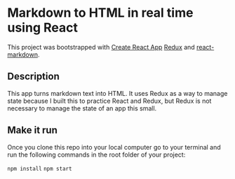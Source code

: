 # Markdown to HTML in real time using React

This project was bootstrapped with [Create React App](https://github.com/facebook/create-react-app) [Redux](https://redux.js.org/) and [react-markdown](https://github.com/remarkjs/react-markdown).
## Description 

This app turns markdown text into HTML. It uses Redux as a way to manage state because I built this to practice React and Redux, but Redux is not necessary to manage the state of an app this small.

## Make it run

Once you clone this repo into your local computer go to your terminal and run the following commands in the root folder of your project:

```npm install```
```npm start```


